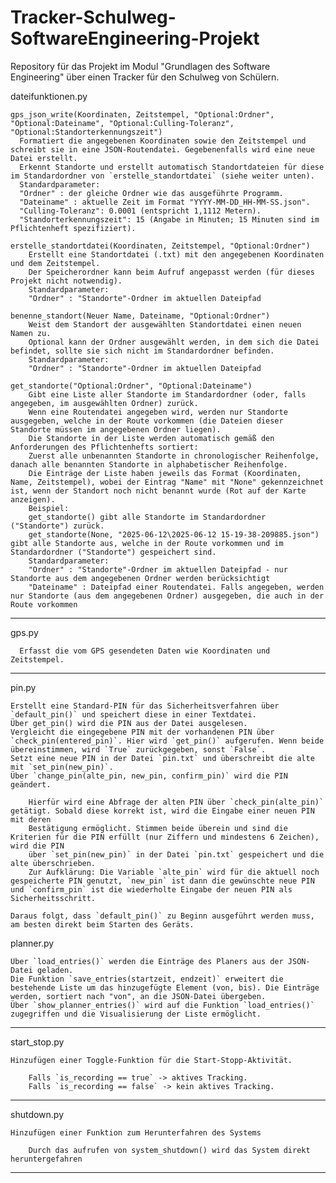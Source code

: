 # Tracker-Schulweg-SoftwareEngineering-Projekt
Repository für das Projekt im Modul "Grundlagen des Software Engineering" über einen Tracker für den Schulweg von Schülern.

dateifunktionen.py

    gps_json_write(Koordinaten, Zeitstempel, "Optional:Ordner", "Optional:Dateiname", "Optional:Culling-Toleranz", "Optional:Standorterkennungszeit")
      Formatiert die angegebenen Koordinaten sowie den Zeitstempel und schreibt sie in eine JSON-Routendatei. Gegebenenfalls wird eine neue Datei erstellt.
      Erkennt Standorte und erstellt automatisch Standortdateien für diese im Standardordner von `erstelle_standortdatei` (siehe weiter unten).
      Standardparameter:
      "Ordner" : der gleiche Ordner wie das ausgeführte Programm.
      "Dateiname" : aktuelle Zeit im Format "YYYY-MM-DD_HH-MM-SS.json".
      "Culling-Toleranz": 0.0001 (entspricht 1,1112 Metern).
      "Standorterkennungszeit": 15 (Angabe in Minuten; 15 Minuten sind im Pflichtenheft spezifiziert).
    
    erstelle_standortdatei(Koordinaten, Zeitstempel, "Optional:Ordner")
        Erstellt eine Standortdatei (.txt) mit den angegebenen Koordinaten und dem Zeitstempel.
        Der Speicherordner kann beim Aufruf angepasst werden (für dieses Projekt nicht notwendig).
        Standardparameter:
        "Ordner" : "Standorte"-Ordner im aktuellen Dateipfad

    benenne_standort(Neuer Name, Dateiname, "Optional:Ordner")
        Weist dem Standort der ausgewählten Standortdatei einen neuen Namen zu.
        Optional kann der Ordner ausgewählt werden, in dem sich die Datei befindet, sollte sie sich nicht im Standardordner befinden.
        Standardparameter:
        "Ordner" : "Standorte"-Ordner im aktuellen Dateipfad

    get_standorte("Optional:Ordner", "Optional:Dateiname") 
        Gibt eine Liste aller Standorte im Standardordner (oder, falls angegeben, im ausgewählten Ordner) zurück.
        Wenn eine Routendatei angegeben wird, werden nur Standorte ausgegeben, welche in der Route vorkommen (die Dateien dieser Standorte müssen im angegebenen Ordner liegen).
        Die Standorte in der Liste werden automatisch gemäß den Anforderungen des Pflichtenhefts sortiert:
        Zuerst alle unbenannten Standorte in chronologischer Reihenfolge, danach alle benannten Standorte in alphabetischer Reihenfolge.
        Die Einträge der Liste haben jeweils das Format (Koordinaten, Name, Zeitstempel), wobei der Eintrag "Name" mit "None" gekennzeichnet ist, wenn der Standort noch nicht benannt wurde (Rot auf der Karte anzeigen).
        Beispiel:
        get_standorte() gibt alle Standorte im Standardordner ("Standorte") zurück.
        get_standorte(None, "2025-06-12\2025-06-12 15-19-38-209885.json") gibt alle Standorte aus, welche in der Route vorkommen und im Standardordner ("Standorte") gespeichert sind.
        Standardparameter:
        "Ordner" : "Standorte"-Ordner im aktuellen Dateipfad - nur Standorte aus dem angegebenen Ordner werden berücksichtigt
        "Dateiname" : Dateipfad einer Routendatei. Falls angegeben, werden nur Standorte (aus dem angegebenen Ordner) ausgegeben, die auch in der Route vorkommen


----------------------------------------------------------------------------------------------------------------------------------------------------------------

  gps.py
      
      Erfasst die vom GPS gesendeten Daten wie Koordinaten und Zeitstempel.

----------------------------------------------------------------------------------------------------------------------------------------------------------------

pin.py 

    Erstellt eine Standard-PIN für das Sicherheitsverfahren über `default_pin()` und speichert diese in einer Textdatei.
    Über get_pin() wird die PIN aus der Datei ausgelesen.
    Vergleicht die eingegebene PIN mit der vorhandenen PIN über `check_pin(entered_pin)`. Hier wird `get_pin()` aufgerufen. Wenn beide übereinstimmen, wird `True` zurückgegeben, sonst `False`.
    Setzt eine neue PIN in der Datei `pin.txt` und überschreibt die alte mit `set_pin(new_pin)`.
    Über `change_pin(alte_pin, new_pin, confirm_pin)` wird die PIN geändert.
    
        Hierfür wird eine Abfrage der alten PIN über `check_pin(alte_pin)` getätigt. Sobald diese korrekt ist, wird die Eingabe einer neuen PIN mit deren 
        Bestätigung ermöglicht. Stimmen beide überein und sind die Kriterien für die PIN erfüllt (nur Ziffern und mindestens 6 Zeichen), wird die PIN 
        über `set_pin(new_pin)` in der Datei `pin.txt` gespeichert und die alte überschrieben.
        Zur Aufklärung: Die Variable `alte_pin` wird für die aktuell noch gespeicherte PIN genutzt, `new_pin` ist dann die gewünschte neue PIN und `confirm_pin` ist die wiederholte Eingabe der neuen PIN als Sicherheitsschritt.

    Daraus folgt, dass `default_pin()` zu Beginn ausgeführt werden muss, am besten direkt beim Starten des Geräts.

    
planner.py

    Über `load_entries()` werden die Einträge des Planers aus der JSON-Datei geladen.
    Die Funktion `save_entries(startzeit, endzeit)` erweitert die bestehende Liste um das hinzugefügte Element (von, bis). Die Einträge werden, sortiert nach "von", an die JSON-Datei übergeben.
    Über `show_planner_entries()` wird auf die Funktion `load_entries()` zugegriffen und die Visualisierung der Liste ermöglicht.


---------------------------------------------------------------------------------------------------------------------------------------------------------------------------------------------------------------

start_stop.py

    Hinzufügen einer Toggle-Funktion für die Start-Stopp-Aktivität.

        Falls `is_recording == true` -> aktives Tracking.
        Falls `is_recording == false` -> kein aktives Tracking.


--------------------------------------------------------------------------------------------------------------------------------------------------------------------------------------------------------------


shutdown.py

    Hinzufügen einer Funktion zum Herunterfahren des Systems

        Durch das aufrufen von system_shutdown() wird das System direkt heruntergefahren


------------------------------------------------------------------------------------------------------------------------------------------------------------------------------